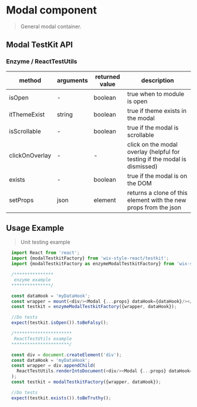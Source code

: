 # Modal component

> General modal container.

## Modal TestKit API


### Enzyme / ReactTestUtils
| method | arguments | returned value | description |
|--------|-----------|----------------|-------------|
| isOpen | - | boolean | true when to module is open |
| itThemeExist | string | boolean | true if theme <arg> exists in the modal |
| isScrollable | - | boolean | true if the modal is scrollable |
| clickOnOverlay | - | - | click on the modal overlay (helpful for testing if the modal is dismissed) |
| exists | - | boolean | true if the modal is on the DOM |
| setProps | json | element | returns a clone of this element with the new props from the json | 

## Usage Example

> Unit testing example

```javascript
  import React from 'react';
  import {modalTestkitFactory} from 'wix-style-react/testkit';
  import {modalTestkitFactory as enzymeModalTestkitFactory} from 'wix-style-react/testkit/enzyme';

  /***************
   enzyme example
  ***************/

  const dataHook = 'myDataHook';
  const wrapper = mount(<div/><Modal {...props} dataHook={dataHook}/></div>);
  const testkit = enzymeModalTestkitFactory({wrapper, dataHook});

  //Do tests
  expect(testkit.isOpen()).toBeFalsy();

  /**********************
   ReactTestUtils example
  **********************/

  const div = document.createElement('div');
  const dataHook = 'myDataHook';
  const wrapper = div.appendChild(
    ReactTestUtils.renderIntoDocument(<div/><Modal {...props} dataHook={dataHook}/></div>, {dataHook})
  );
  const testkit = modalTestkitFactory({wrapper, dataHook});

  //Do tests
  expect(testkit.exists()).toBeTruthy();
```
